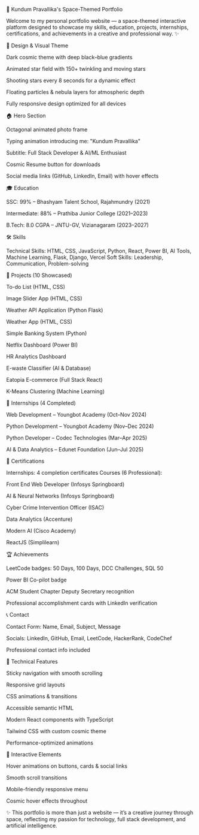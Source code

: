 🌌 Kundum Pravallika's Space-Themed Portfolio

Welcome to my personal portfolio website — a space-themed interactive platform designed to showcase my skills, education, projects, internships, certifications, and achievements in a creative and professional way. ✨

🎨 Design & Visual Theme

Dark cosmic theme with deep black–blue gradients

Animated star field with 150+ twinkling and moving stars

Shooting stars every 8 seconds for a dynamic effect

Floating particles & nebula layers for atmospheric depth

Fully responsive design optimized for all devices

🏠 Hero Section

Octagonal animated photo frame

Typing animation introducing me: "Kundum Pravallika"

Subtitle: Full Stack Developer & AI/ML Enthusiast

Cosmic Resume button for downloads

Social media links (GitHub, LinkedIn, Email) with hover effects

🎓 Education

SSC: 99% – Bhashyam Talent School, Rajahmundry (2021)

Intermediate: 88% – Prathiba Junior College (2021–2023)

B.Tech: 8.0 CGPA – JNTU-GV, Vizianagaram (2023–2027)

🛠 Skills

Technical Skills: HTML, CSS, JavaScript, Python, React, Power BI, AI Tools, Machine Learning, Flask, Django, Vercel
Soft Skills: Leadership, Communication, Problem-solving

💼 Projects (10 Showcased)

To-do List (HTML, CSS)

Image Slider App (HTML, CSS)

Weather API Application (Python Flask)

Weather App (HTML, CSS)

Simple Banking System (Python)

Netflix Dashboard (Power BI)

HR Analytics Dashboard

E-waste Classifier (AI & Database)

Eatopia E-commerce (Full Stack React)

K-Means Clustering (Machine Learning)

🧪 Internships (4 Completed)

Web Development – Youngbot Academy (Oct–Nov 2024)

Python Development – Youngbot Academy (Nov–Dec 2024)

Python Developer – Codec Technologies (Mar–Apr 2025)

AI & Data Analytics – Edunet Foundation (Jun–Jul 2025)

📜 Certifications

Internships: 4 completion certificates
Courses (6 Professional):

Front End Web Developer (Infosys Springboard)

AI & Neural Networks (Infosys Springboard)

Cyber Crime Intervention Officer (ISAC)

Data Analytics (Accenture)

Modern AI (Cisco Academy)

ReactJS (Simplilearn)

🏆 Achievements

LeetCode badges: 50 Days, 100 Days, DCC Challenges, SQL 50

Power BI Co-pilot badge

ACM Student Chapter Deputy Secretary recognition

Professional accomplishment cards with LinkedIn verification

📞 Contact

Contact Form: Name, Email, Subject, Message

Socials: LinkedIn, GitHub, Email, LeetCode, HackerRank, CodeChef

Professional contact info included

🚀 Technical Features

Sticky navigation with smooth scrolling

Responsive grid layouts

CSS animations & transitions

Accessible semantic HTML

Modern React components with TypeScript

Tailwind CSS with custom cosmic theme

Performance-optimized animations

🌟 Interactive Elements

Hover animations on buttons, cards & social links

Smooth scroll transitions

Mobile-friendly responsive menu

Cosmic hover effects throughout

✨ This portfolio is more than just a website — it’s a creative journey through space, reflecting my passion for technology, full stack development, and artificial intelligence.
